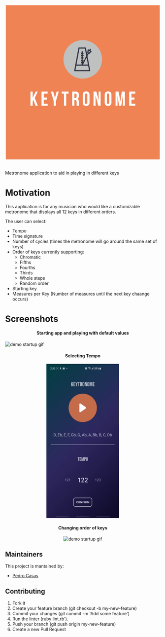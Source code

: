 <h1 align="center">

  <img  width="500"
        alt="Keytronome"
        src="https://github.com/pjcasas29/Keytronome/blob/master/Logo.png"/>

</h1>

Metronome application to aid in playing in different keys

# Motivation

This application is for any musician who would like a customizable metronome that displays all 12 keys in different orders. 

The user can select:

- Tempo
- Time signature
- Number of cycles (times the metronome will go around the same set of keys)
- Order of keys currently supporting:
    - Chromatic
    - Fifths
    - Fourths
    - Thirds
    - Whole steps
    - Random order
- Starting key
- Measures per Key (Number of measures until the next key chaange occurs)

# Screenshots

<h4 align="center">Starting app and playing with default values
</h4>

<img align="center" alt="demo startup gif" src="https://github.com/pjcasas29/Keytronome/blob/master/DemoStart.gif" height="500"/>

<h4 align="center">Selecting Tempo</h4>
<div style="text-align:center">
<img alt="demo startup gif" src="https://github.com/pjcasas29/Keytronome/blob/master/DemoTempo.gif" height="500"/>
</div>

<h4 align="center">Changing order of keys</h4>

<div style="text-align:center">
<img alt="demo startup gif" src="https://github.com/pjcasas29/Keytronome/blob/master/DemoOrder.gif" height="500"/>
</div>

## Maintainers
This project is mantained by:
* [Pedro Casas](http://github.com/pjcasas29)


## Contributing

1. Fork it
2. Create your feature branch (git checkout -b my-new-feature)
3. Commit your changes (git commit -m 'Add some feature')
4. Run the linter (ruby lint.rb').
5. Push your branch (git push origin my-new-feature)
6. Create a new Pull Request
